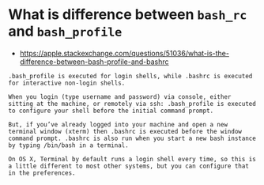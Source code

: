 # What is difference between `bash_rc` and `bash_profile`
* https://apple.stackexchange.com/questions/51036/what-is-the-difference-between-bash-profile-and-bashrc

```
.bash_profile is executed for login shells, while .bashrc is executed for interactive non-login shells.

When you login (type username and password) via console, either sitting at the machine, or remotely via ssh: .bash_profile is executed to configure your shell before the initial command prompt.

But, if you’ve already logged into your machine and open a new terminal window (xterm) then .bashrc is executed before the window command prompt. .bashrc is also run when you start a new bash instance by typing /bin/bash in a terminal.

On OS X, Terminal by default runs a login shell every time, so this is a little different to most other systems, but you can configure that in the preferences.
```